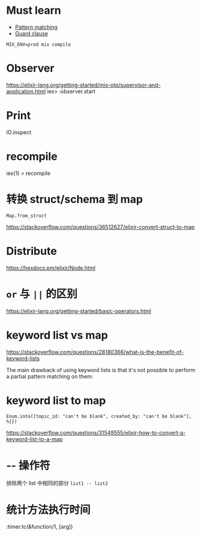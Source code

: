 # Must learn
* [Pattern matching](https://elixir-lang.org/getting-started/pattern-matching.html)
* [Guard clause](https://hexdocs.pm/elixir/master/guards.html)

`MIX_ENV=prod mix compile`

# Observer
https://elixir-lang.org/getting-started/mix-otp/supervisor-and-application.html
iex> :observer.start

# Print
IO.inspect

# recompile
iex(1) > recompile

# 转换 struct/schema 到 map

`Map.from_struct`

https://stackoverflow.com/questions/36512627/elixir-convert-struct-to-map

# Distribute

https://hexdocs.pm/elixir/Node.html

# `or` 与 `||` 的区别

https://elixir-lang.org/getting-started/basic-operators.html

# keyword list vs map

https://stackoverflow.com/questions/28180366/what-is-the-benefit-of-keyword-lists

The main drawback of using keyword lists is that it's not possible to perform a partial pattern matching on them:

# keyword list to map

`Enum.into([topic_id: "can't be blank", created_by: "can't be blank"], %{})`

https://stackoverflow.com/questions/31549555/elixir-how-to-convert-a-keyword-list-to-a-map

# -- 操作符
排除两个 list 中相同的部分
`list1 -- list2`

# 统计方法执行时间
:timer.tc(&function/1, [arg])
